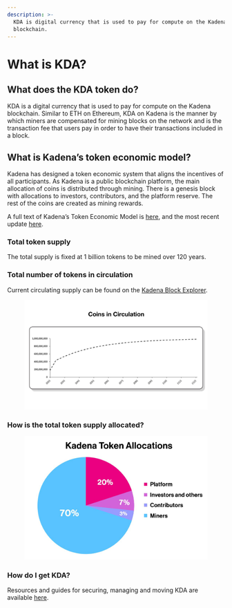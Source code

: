 ```yaml
---
description: >-
  KDA is digital currency that is used to pay for compute on the Kadena
  blockchain.
---
```


# What is KDA?

## What does the KDA token do?

KDA is a digital currency that is used to pay for compute on the Kadena  blockchain. Similar to ETH on Ethereum, KDA on Kadena is the manner by which miners are compensated for mining blocks on the network and is the transaction fee that users pay in order to have their transactions included in a block.

## What is Kadena’s token economic model?

Kadena has designed a token economic system that aligns the incentives of all participants. As Kadena is a public blockchain platform, the main allocation of coins is distributed through mining. There is a genesis block with allocations to investors, contributors, and the platform reserve. The rest of the coins are created as mining rewards.

A full text of Kadena’s Token Economic Model is [here](https://medium.com/kadena-io/the-kadena-token-economic-model-8090d7545eef), and the most recent update [here](https://medium.com/kadena-io/update-to-the-kadena-token-economic-model-21e1ec18f099).

### Total token supply

The total supply is fixed at 1 billion tokens to be mined over 120 years.

### Total number of tokens in circulation

Current circulating supply can be found on the [Kadena Block Explorer](https://explorer.chainweb.com/mainnet).

<figure><img src="../.gitbook/assets/coinsincirculation.png" alt=""><figcaption></figcaption></figure>

### How is the total token supply allocated? <a href="#how-is-the-total-token-supply-allocated" id="how-is-the-total-token-supply-allocated"></a>

<figure><img src="../.gitbook/assets/image (7).png" alt=""><figcaption></figcaption></figure>

### How do I get KDA?

Resources and guides for securing, managing and moving KDA are available [here](https://docs.kadena.io/basics/kda/kda).
